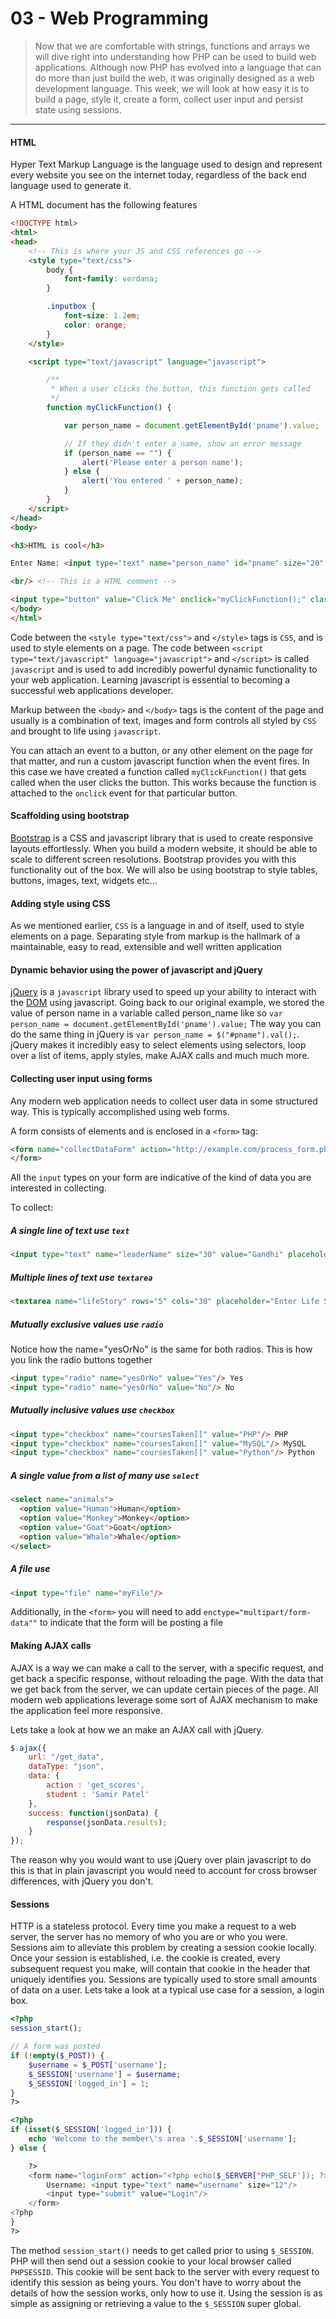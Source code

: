 03 - Web Programming
===============
>Now that we are comfortable with strings, functions and arrays we will dive right into understanding how PHP can be used to build web applications. 
>Although now PHP has evolved into a language that can do more than just build the web, it was originally designed as a web development language. 
>This week, we will look at how easy it is to build a page, style it, create a form, collect user input and persist state using sessions.

***

#### HTML
Hyper Text Markup Language is the language used to design and represent every website you see on the internet today, regardless of the back end language used to generate it.

A HTML document has the following features
```html
<!DOCTYPE html>
<html>
<head>
    <!-- This is where your JS and CSS references go -->
    <style type="text/css">
        body {
            font-family: verdana;
        }

        .inputbox {
            font-size: 1.2em;
            color: orange;
        }
    </style>

    <script type="text/javascript" language="javascript">

        /**
         * When a user clicks the button, this function gets called
         */
        function myClickFunction() {

            var person_name = document.getElementById('pname').value;

            // If they didn't enter a name, show an error message
            if (person_name == "") {
                alert('Please enter a person name');
            } else {
                alert('You entered ' + person_name);
            }
        }
    </script>
</head>
<body>

<h3>HTML is cool</h3>

Enter Name: <input type="text" name="person_name" id="pname" size="20" class="inputbox"/>

<br/> <!-- This is a HTML comment -->

<input type="button" value="Click Me" onclick="myClickFunction();" class="inputbox"/>
</body>
</html>
```

Code between the ```<style type="text/css">``` and ```</style>``` tags is ```CSS```, and is used to style elements on a page. 
The code between ```<script type="text/javascript" language="javascript">``` and ```</script>``` is called ```javascript``` and is used to add incredibly powerful dynamic functionality to your web application. 
Learning javascript is essential to becoming a successful web applications developer. 

Markup between the ```<body>``` and ```</body>``` tags is the content of the page 
and usually is a combination of text, images and form controls all styled by ```CSS``` and brought to life using ```javascript```.
 

You can attach an event to a button, or any other element on the page for that matter, and run a custom javascript function when the event fires. 
In this case we have created a function called ```myClickFunction()``` that gets called when the user clicks the button. 
This works because the function is attached to the ```onclick``` event for that particular button.  

#### Scaffolding using bootstrap
[Bootstrap](http://getbootstrap.com/) is a CSS and javascript library that is used to create responsive layouts effortlessly. 
When you build a modern website, it should be able to scale to different screen resolutions. Bootstrap provides you with this functionality out of the box. 
We will also be using bootstrap to style tables, buttons, images, text, widgets etc...
 
#### Adding style using CSS
As we mentioned earlier, ```CSS``` is a language in and of itself, used to style elements on a page. 
Separating style from markup is the hallmark of a maintainable, easy to read, extensible and well written application

#### Dynamic behavior using the power of javascript and jQuery
[jQuery](http://jquery.com/) is a ```javascript``` library used to speed up your ability to interact with the [DOM](http://en.wikipedia.org/wiki/Document_Object_Model) using javascript. 
Going back to our original example, we stored the value of person name in a variable called person_name like so ```var person_name = document.getElementById('pname').value;``` 
The way you can do the same thing in jQuery is ```var person_name = $("#pname").val();```. jQuery makes it incredibly easy to select elements using selectors, loop over a list of items, apply styles, make AJAX calls and much much more.

#### Collecting user input using forms
Any modern web application needs to collect user data in some structured way. This is typically accomplished using web forms. 

A form consists of elements and is enclosed in a ```<form>``` tag:
```html
<form name="collectDataForm" action="http://example.com/process_form.php" method="post">
</form>
```

All the ```input``` types on your form are indicative of the kind of data you are interested in collecting.

To collect:

##### A single line of text use ```text``` 
```html
<input type="text" name="leaderName" size="30" value="Gandhi" placeholder="Enter Name"/>
```

##### Multiple lines of text use ```textarea```
```html
<textarea name="lifeStory" rows="5" cols="30" placeholder="Enter Life Story"></textarea>
```

##### Mutually exclusive values use ```radio``` 
Notice how the name="yesOrNo" is the same for both radios. This is how you link the radio buttons together
```html
<input type="radio" name="yesOrNo" value="Yes"/> Yes 
<input type="radio" name="yesOrNo" value="No"/> No
```

##### Mutually inclusive values use ```checkbox```
```html
<input type="checkbox" name="coursesTaken[]" value="PHP"/> PHP
<input type="checkbox" name="coursesTaken[]" value="MySQL"/> MySQL
<input type="checkbox" name="coursesTaken[]" value="Python"/> Python
```

##### A single value from a list of many use ```select```
```html
<select name="animals">
  <option value="Human">Human</option>
  <option value="Monkey">Monkey</option>
  <option value="Goat">Goat</option>
  <option value="Whale">Whale</option>
</select>
```

##### A file use
```html
<input type="file" name="myFile"/>
```
Additionally, in the ```<form>``` you will need to add ```enctype="multipart/form-data""``` to indicate that the form will be posting a file


#### Making AJAX calls
AJAX is a way we can make a call to the server, with a specific request, and get back a specific response, without reloading the page. 
With the data that we get back from the server, we can update certain pieces of the page. 
All modern web applications leverage some sort of AJAX mechanism to make the application feel more responsive.
 
Lets take a look at how we an make an AJAX call with jQuery.
```javascript
$.ajax({
    url: "/get_data", 
    dataType: "json",
    data: {
        action : 'get_scores',
        student : 'Samir Patel'
    }, 
    success: function(jsonData) {
        response(jsonData.results);
    }
});
```
The reason why you would want to use jQuery over plain javascript to do this is that in plain javascript you would need to account for cross 
browser differences, with jQuery you don't.

#### Sessions
HTTP is a stateless protocol. Every time you make a request to a web server, the server has no memory of who you are or who you were. 
Sessions aim to alleviate this problem by creating a session cookie locally. Once your session is established, i.e. the cookie is created, every subsequent request you make, 
will contain that cookie in the header that uniquely identifies you. Sessions are typically used to store small amounts of data on a user. 
Lets take a look at a typical use case for a session, a login box. 
```php
<?php
session_start();

// A form was posted
if (!empty($_POST)) {
    $username = $_POST['username'];
    $_SESSION['username'] = $username;
    $_SESSION['logged_in'] = 1;
}
?>

<?php
if (isset($_SESSION['logged_in'])) {
    echo 'Welcome to the member\'s area '.$_SESSION['username'];
} else {

    ?>
    <form name="loginForm" action="<?php echo($_SERVER['PHP_SELF']); ?>" method="post">
        Username: <input type="text" name="username" size="12"/>
        <input type="submit" value="Login"/>
    </form>
<?php
}
?>
```

The method ```session_start()``` needs to get called prior to using ```$_SESSION```. PHP will then send out a session cookie to your local browser called ```PHPSESSID```.
This cookie will be sent back to the server with every request to identify this session as being yours. You don't have to worry about the details of how the session works, only how to use it. 
Using the session is as simple as assigning or retrieving a value to the ```$_SESSION``` super global.